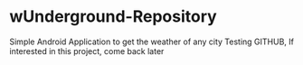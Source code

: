 wUnderground-Repository
=======================

Simple Android Application to get the weather of any city
Testing GITHUB,  If interested in this project, come back later
